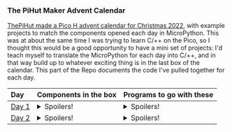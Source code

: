 ### The PiHut Maker Advent Calendar

[ThePiHut made a Pico H advent calendar for Christmas 2022](https://thepihut.com/products/maker-advent-calendar-includes-raspberry-pi-pico-h), with example projects to match the components opened each day in MicroPython.  This was at about the same time I was trying to learn C/++ on the Pico, so I thought this would be a good opportunity to have a mini set of projects: I'd teach myself to translate the MicroPython for each day into C/++, and in that way build up to whatever exciting thing is in the last box of the calendar.  This part of the Repo documents the code I've pulled together for each day.

| Day | Components in the box | Programs to go with these |
| :-- | :-- | :-- |
| [Day 1](https://github.com/UnfinishedStuff/C-Development-for-Raspberry-Pi-Pico/tree/main/Maker_Advent_Calendar/Day1) | <details><summary>Spoilers!</summary> A Pico H, a breadboard, and a Micro USB module</details> | <details><summary>Spoilers!</summary>`day1_blinky` and `day1_hello_world`</details> |
| [Day 2](https://github.com/UnfinishedStuff/C-Development-for-Raspberry-Pi-Pico/tree/main/Maker_Advent_Calendar/Day2) | <details><summary>Spoilers!</summary> A red, amber, and green 5 mm through-hole LED, 3x330 Ohm through-hole resistors, and four male-to-male jumper wires</details> | <details><summary>Spoilers!</summary>`day2_triple_blink`, `day2_counter_blink`, and `day2_sequence_blink`</details>
